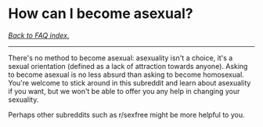 # How can I become asexual?

[*Back to FAQ index.*](https://github.com/MissTeapot/LGBT-Wikis/blob/main/github_wiki/asexuality/edit/faq.md)

---

There's no method to become asexual: asexuality isn't a choice, it's a sexual orientation (defined as a lack of attraction towards anyone). Asking to become asexual is no less absurd than asking to become homosexual. You're welcome to stick around in this subreddit and learn about asexuality if you want, but we won't be able to offer you any help in changing your sexuality.

Perhaps other subreddits such as r/sexfree might be more helpful to you.